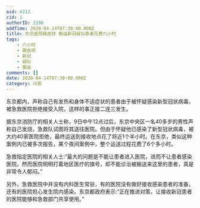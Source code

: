 ```yaml
---
aid: 4312
cid: 1
authorID: 2198
addTime: 2020-04-14T07:30:00.000Z
title: 东京医院踢皮球 搬运新冠疑似患者花费六小时
tags:
    - 六小时
    - 踢皮球
    - 新冠
    - 疑似
    - 搬运
comments: []
date: 2020-04-14T07:30:00.000Z
category: 问答
---
```


东京都内，声称自己有发热和身体不适症状的患者由于被怀疑感染新型冠状病毒，被急救医院拒绝接受入院，这样的事正接二连三发生。

据东京消防厅的相关人士称，9日中午12点过后，东京中央区一名40多岁的男性声称自己发烧，急救队试图将其送往医院。但由于怀疑他已感染了新型冠状病毒，被大约40家医院拒绝，最终运送到接收地点花了将近1个半小时。在东京，类似这种案例内已被多次报告，某个夜间案例中，整个运送过程花费了6个多小时。

急救指定医院的相关人士:“最大的问题是不能让患者进入医院，进而不让患者感染医院。然而医院明明打着地区医疗的旗号，却不能诊治被搬送来这里的患者，真是非常令人郁闷。”

另外，急救医院中并没有内科医生常驻，有的医院没有做好接收感染患者的准备，还有的医院担心发生院内感染。东京都政府表示:“正在推进对策，让接收新冠患者的医院能够和急救部门共享使用。”
